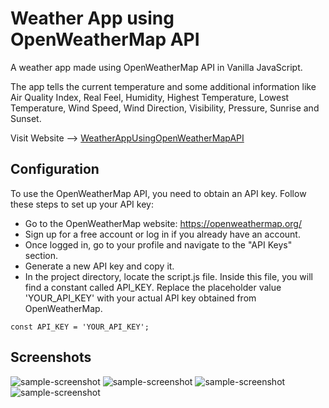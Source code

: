 # Weather App using OpenWeatherMap API
A weather app made using OpenWeatherMap API in Vanilla JavaScript.

The app tells the current temperature and some additional information like Air Quality Index, Real Feel, Humidity, Highest Temperature, Lowest Temperature, Wind Speed, Wind Direction, Visibility, Pressure, Sunrise and Sunset.

Visit Website --> [WeatherAppUsingOpenWeatherMapAPI](https:/Arshita-Rambhade.github.io/weather-app-using-openweathermap-api)

## Configuration
To use the OpenWeatherMap API, you need to obtain an API key. Follow these steps to set up your API key:

* Go to the OpenWeatherMap website: https://openweathermap.org/
* Sign up for a free account or log in if you already have an account.
* Once logged in, go to your profile and navigate to the "API Keys" section.
* Generate a new API key and copy it.
* In the project directory, locate the script.js file. Inside this file, you will find a constant called API_KEY. Replace the placeholder value 'YOUR_API_KEY' with your actual API key obtained from OpenWeatherMap.

```
const API_KEY = 'YOUR_API_KEY';
```

## Screenshots
![sample-screenshot](https://raw.githubusercontent.com//weather-app-using-openweathermap-api/main/screenshots/1.png)
![sample-screenshot](https://raw.githubusercontent.com/Arshita-Rambhade/weather-app-using-openweathermap-api/main/screenshots/2.png)
![sample-screenshot](https://raw.githubusercontent.com/Arshita-Rambhade/weather-app-using-openweathermap-api/main/screenshots/3.png)
![sample-screenshot](https://raw.githubusercontent.com/Arshita-Rambhade/weather-app-using-openweathermap-api/main/screenshots/4.png)
